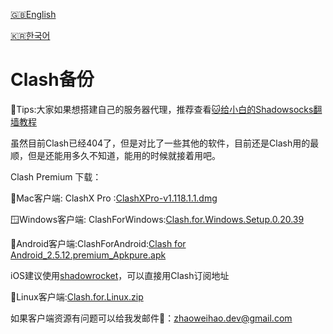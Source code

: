 [🇬🇧English](./README_en.md)

[🇰🇷한국어](./README_kr.md)

# Clash备份

🔔Tips:大家如果想搭建自己的服务器代理，推荐查看[🐱给小白的Shadowsocks翻墙教程](https://github.com/zhaoweih/Shadowsocks-Tutorial)

虽然目前Clash已经404了，但是对比了一些其他的软件，目前还是Clash用的最顺，但是还能用多久不知道，能用的时候就接着用吧。

Clash Premium
下载：

🍎Mac客户端: ClashX Pro :[ClashXPro-v1.118.1.1.dmg](https://github.com/zhaoweih/Clash-Copy/raw/main/ClashXPro-v1.118.1.1.dmg)

🪟Windows客户端: ClashForWindows:[Clash.for.Windows.Setup.0.20.39](https://github.com/zhaoweih/Clash-Copy/raw/main/Clash.for.Windows.Setup.0.20.39.exe)

🤖Android客户端:ClashForAndroid:[Clash for Android_2.5.12.premium_Apkpure.apk](https://github.com/zhaoweih/Clash-Copy/raw/main/Clash%20for%20Android_2.5.12.premium_Apkpure.apk)

iOS建议使用[shadowrocket](https://apps.apple.com/us/app/shadowrocket/id932747118)，可以直接用Clash订阅地址

🐧Linux客户端:[Clash.for.Linux.zip](https://github.com/zhaoweih/Clash-Copy/raw/main/Clash.for.Linux.zip)


如果客户端资源有问题可以给我发邮件📮：zhaoweihao.dev@gmail.com

